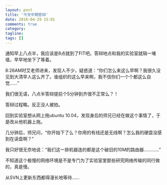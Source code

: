 ```yaml
---
layout: post
title: '今天中期答辩'
date: 2010-04-29 15:01
comments: true
category:
tagline:
tags: []
---
```


通知早上八点半，我应该是8点就到了FIT吧。答辩地点和我的实验室就隔一堵墙，早早地坐下了等着。

8:26AM时艾老师进来，发现人不少，疑惑道：“你们怎么来这么早啊？我很久没见到大清早人这么齐了。谁组织的这么早来啊，我不信你们一个个都这么自觉……”

我们很无语，八点半答辩提前个5分钟到齐很不正常么？！

答辩过程略。反正没人被拍。

回到实验室想从网上拖ubuntu 10.04，发现身后的师兄已经在做这个事情了，于是改从他机器上拖。

几分钟后，师兄问，“你开始下了么？你用的有线还是无线啊？怎么我的硬盘没感到在读盘啊？”

我只好很无奈地说：“我们这一排机器连的都是这个破旧的10M的路由器…………”

不知道这个极慢的网络环境是不是专门为了实验室里那些研究网络传输的同行做的，真是慢。

从SVN上更新东西都得漫长地等待……
